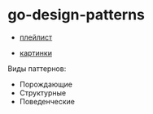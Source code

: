# go-design-patterns

- [плейлист](https://www.youtube.com/watch?v=o9sCFOv-uKE&list=PLxj7Nz8YYkVW5KHnsb9qWUDP2eD1TXl1N)

- [картинки](https://refactoring.guru/ru/design-patterns/go)

Виды паттернов:

- Порождающие
- Структурные
- Поведенческие

